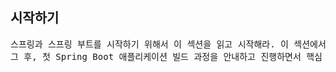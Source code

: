 ## 시작하기

<pre>
스프링과 스프링 부트를 시작하기 위해서 이 섹션을 읽고 시작해라. 이 섹션에서는 스프링에 대한 기본적인 질문들과 설치방법, Spring Boot에 대한 소개를 포함한다.
그 후, 첫 Spring Boot 애플리케이션 빌드 과정을 안내하고 진행하면서 핵심 원칙에 대해 논의한다.
</pre>
